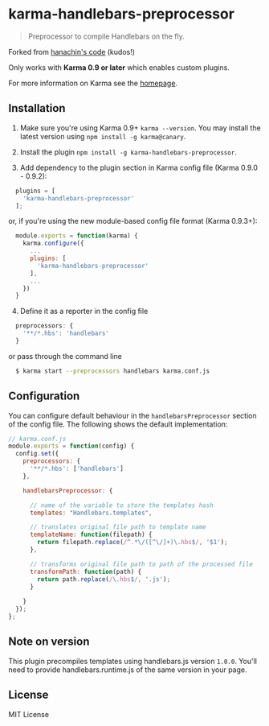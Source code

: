 # karma-handlebars-preprocessor

> Preprocessor to compile Handlebars on the fly.

Forked from [hanachin's code](https://github.com/hanachin/karma-handlebars-preprocessor) (kudos!)

Only works with **Karma 0.9 or later** which enables custom plugins.

For more information on Karma see the [homepage].


## Installation

1. Make sure you're using Karma 0.9+ `karma --version`. You may install the latest version using `npm install -g karma@canary`.

2. Install the plugin `npm install -g karma-handlebars-preprocessor`.

3. Add dependency to the plugin section in Karma config file (Karma 0.9.0 - 0.9.2):

  ```js
    plugins = [
      'karma-handlebars-preprocessor'
    ];

  ```

  or, if you're using the new module-based config file format (Karma 0.9.3+):

  ```js
    module.exports = function(karma) {
      karma.configure({
        ...
        plugins: [
          'karma-handlebars-preprocessor'
        ],
        ...
      })
    }
  ```

4. Define it as a reporter in the config file

  ```js
    preprocessors: {
      '**/*.hbs': 'handlebars'
    }
  ```

  or pass through the command line

  ```sh
    $ karma start --preprocessors handlebars karma.conf.js
  ```


## Configuration

You can configure default behaviour in the `handlebarsPreprocessor` section of the config file. The following shows the default implementation:

```js
// karma.conf.js
module.exports = function(config) {
  config.set({
    preprocessors: {
      '**/*.hbs': ['handlebars']
    },

    handlebarsPreprocessor: {

      // name of the variable to store the templates hash
      templates: "Handlebars.templates",

      // translates original file path to template name
      templateName: function(filepath) {
        return filepath.replace(/^.*\/([^\/]+)\.hbs$/, '$1');
      },

      // transforms original file path to path of the processed file
      transformPath: function(path) {
        return path.replace(/\.hbs$/, '.js');
      }
      
    }
  });
};
```

## Note on version

This plugin precompiles templates using handlebars.js version `1.0.0`. You'll need to provide handlebars.runtime.js of the same version in your page.


## License

MIT License


[homepage]: http://karma-runner.github.io

